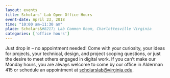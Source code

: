 ```yaml
---
layout: events
title: Scholars' Lab Open Office Hours
event-date: April 23, 2018
time: "10:00 am–11:30 am"
place: Scholars&#8217; Lab Common Room, Charlottesville Virginia
categories: ['office hours']
---
```


Just drop in – no appointment needed! Come with your curiosity, your ideas for projects, your technical, design, and project scoping questions, or just the desire to meet others engaged in digital work.  If you can’t make our Monday hours, you are always welcome to come by our office in Alderman 415 or schedule an appointment at scholarslab@virginia.edu.